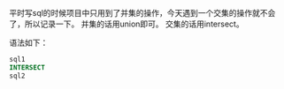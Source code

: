 平时写sql的时候项目中只用到了并集的操作，今天遇到一个交集的操作就不会了，所以记录一下。
并集的话用union即可。
交集的话用intersect。

语法如下：
```sql
sql1
INTERSECT
sql2
```
